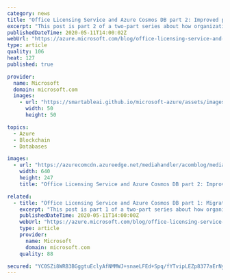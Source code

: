 ```yaml
---
category: news
title: "Office Licensing Service and Azure Cosmos DB part 2: Improved performance and availability"
excerpt: "This post is part 2 of a two-part series about how organizations use Azure Cosmos DB to meet real world needs, and the difference it’s making to them. In part 1, we explored the challenges that led the Microsoft Office Licensing Service team to move from Azure Table storage to Azure Cosmos DB, and how"
publishedDateTime: 2020-05-11T14:00:02Z
webUrl: "https://azure.microsoft.com/blog/office-licensing-service-and-azure-cosmos-db-part-2-improved-performance-and-availability/"
type: article
quality: 106
heat: 127
published: true

provider:
  name: Microsoft
  domain: microsoft.com
  images:
    - url: "https://smartableai.github.io/microsoft-azure/assets/images/organizations/microsoft.com-50x50.jpg"
      width: 50
      height: 50

topics:
  - Azure
  - Blockchain
  - Databases

images:
  - url: "https://azurecomcdn.azureedge.net/mediahandler/acomblog/media/Default/blog/2e4a9658-d476-4845-aae6-ac59a0d7b2d8.jpg"
    width: 640
    height: 247
    title: "Office Licensing Service and Azure Cosmos DB part 2: Improved performance and availability"

related:
  - title: "Office Licensing Service and Azure Cosmos DB part 1: Migrating the production workload"
    excerpt: "This post is part 1 of a two-part series about how organizations use Azure Cosmos DB to meet real world needs, and the difference it’s making to them. In part 1, we explore the challenges that led the Microsoft Office Licensing Service team to move from Azure Table storage to Azure Cosmos DB, and how"
    publishedDateTime: 2020-05-11T14:00:00Z
    webUrl: "https://azure.microsoft.com/blog/office-licensing-service-and-azure-cosmos-db-part-1-migrating-the-production-workload/"
    type: article
    provider:
      name: Microsoft
      domain: microsoft.com
    quality: 88

secured: "YC0SZi8WRB3BGggtuEclyAfNMMWJ+snaeLFEd+Spq/fYTvipLEZp8377aErNy5ycQwa1CSuulZunB8q+Rl0knTueJjRrC6Ma/JIJxeM2TeVadaP2AxVVWaH9ly/+HujbcarkyZCpVRvH6YnakcP5703ose6nT07tSklJNhygBWO4WSUO7844BmtFITtOCsOpZRrzgIFAAW8YXfCheMHypf3BbBUbEynXNgsP+9wdSlMptzgWYFSUH/ua/YY6O0s3Kzfp74Z4ADtgy9kzEhis76emGtYQ/TSrZNdgVeky7yWN8PWvnsDQ62f/Z/99/4By;kSM8N6Z0YDLbyevtZJ2YIg=="
---
```


